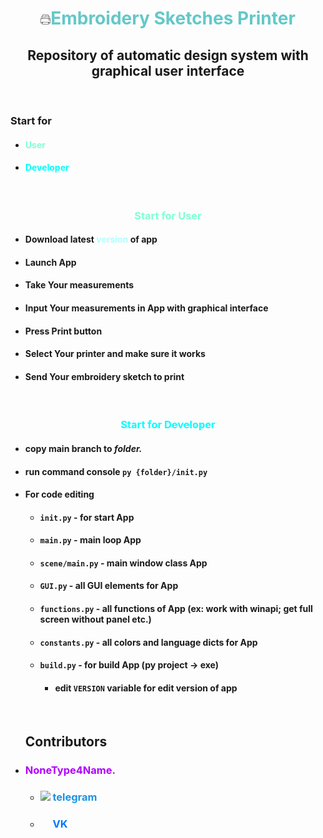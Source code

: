 <h1 align="center" style="color: rgb(100, 200, 200)"><img src="https://raw.githubusercontent.com/NoneType4Name/EmbroiderySketchesPrinter/master/assets/ico.png">Embroidery Sketches Printer</h1>
<h2 align="center">Repository of automatic design system with graphical user interface</h2>
<br>
<h3>Start for</h3>
<ul>
    <li><h4><a href="#start-for-user"style="text-decoration: none; color: aquamarine">User</a></h1></li>
    <li><h4><a href="#start-for-developer" style="text-decoration: none; color: aqua;">Developer</a></h1></li>
</ul>
<br>
<h3 align="center" style="color: aquamarine">Start for User</h3>
<ul>
    <li><h4>Download latest <a href="https://github.com/NoneType4Name/EmbroiderySketchesPrinter/releases/latest/download/EmbroiderySketchesPrinter.exe" style="text-decoration: none; color: rgb(176, 255, 255);">version</a> of app</h4></li>
    <li><h4>Launch App</h4></li>
    <li><h4>Take Your measurements</h4></li>
    <li><h4>Input Your measurements in App with graphical interface</h4></li>
    <li><h4>Press Print button</h4></li>
    <li><h4>Select Your printer and make sure it works</h4></li>
    <li><h4>Send Your embroidery sketch to print</h4></li>
</ul>
<br>
<h3 align="center" style="color: aqua">Start for Developer</h3>
<ul>
    <li><h4>copy main branch to <i>folder.</i></h4></li>
    <li><h4>run command console <code>py {folder}/init.py</code></h4></li>
    <li><h4>For code editing</h4>
        <ul>
            <li><h4><code>init.py</code> - for start App</h4></li>
            <li><h4><code>main.py</code> - main loop App</h4></li>
            <li><h4><code>scene/main.py</code> - main window class App</h4></li>
            <li><h4><code>GUI.py</code> - all GUI elements for App</h4></li>
            <li><h4><code>functions.py</code> - all functions of App (ex: work with winapi; get full screen without panel etc.)</h4></li>
            <li><h4><code>constants.py</code> - all colors and language dicts for App</h4></li>
            <li><h4><code>build.py</code> - for build App (py project -> exe)</h4></li>
            <ul>
                <li><h4>edit <code>VERSION</code> variable for edit version of app</h4></li>
            </ul>
        </ul>
    </li>
</ul>
<br>
<ul><h2>Contributors</h2>
    <li><h3 style="color: rgb(175, 0, 255)">NoneType4Name.</h3></li>
    <ul>
        <li><h3><img src="https://telegram.org/img/favicon-16x16.png" > <a href="t.me/NoneType4Name" style="text-decoration: none; color: rgb(28, 147, 227);">telegram</a></h3></li>
        <li><h3><img src="https://vk.com/images/icons/favicons/fav_logo.ico" width="16" height="16"> <a href="https://vk.com/id565307734" style="text-decoration: none; color: rgb(0, 119, 255);">VK</a></h3></li>
    </ul>
</ul>
